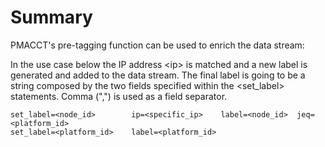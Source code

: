 # Summary

PMACCT's pre-tagging function can be used to enrich the data stream:

In the use case below the IP address \<ip\> is matched and a new label is generated and added to the data stream. 
The final label is going to be a string composed by the two fields specified within the \<set\_label\> statements. 
Comma (",") is used as a field separator.

```text
set_label=<node_id>        ip=<specific_ip>    label=<node_id>  jeq=<platform_id>
set_label=<platform_id>    label=<platform_id>
```

